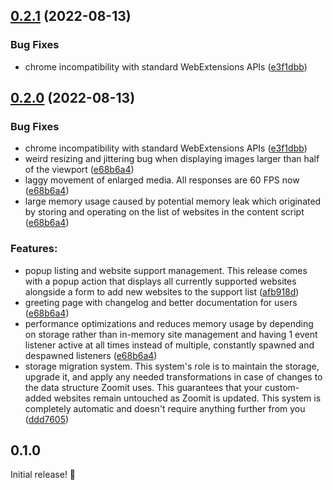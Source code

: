 ## [0.2.1](https://github.com/KL13NT/zoomit/compare/v0.2.0...v0.2.1) (2022-08-13)

### Bug Fixes

- chrome incompatibility with standard WebExtensions APIs ([e3f1dbb](https://github.com/KL13NT/zoomit/commit/e3f1dbb9a6a284eb505dc177908b51b915ec6766))

## [0.2.0](https://github.com/KL13NT/zoomit/compare/v0.1.0...v0.2.0) (2022-08-13)

### Bug Fixes

- chrome incompatibility with standard WebExtensions APIs ([e3f1dbb](https://github.com/KL13NT/zoomit/commit/e3f1dbb9a6a284eb505dc177908b51b915ec6766))
- weird resizing and jittering bug when displaying images larger
  than half of the viewport ([e68b6a4](https://github.com/KL13NT/zoomit/commit/e68b6a40b0ae723dd148ec98065cffe3c6effa06))
- laggy movement of enlarged media. All responses are 60 FPS
  now ([e68b6a4](https://github.com/KL13NT/zoomit/commit/e68b6a40b0ae723dd148ec98065cffe3c6effa06))
- large memory usage caused by potential memory leak which
  originated by storing and operating on the list of websites in the
  content script ([e68b6a4](https://github.com/KL13NT/zoomit/commit/e68b6a40b0ae723dd148ec98065cffe3c6effa06))

### Features:

- popup listing and website support management. This release comes
  with a popup action that displays all currently supported websites
  alongside a form to add new websites to the support list ([afb918d](https://github.com/KL13NT/zoomit/commit/afb918d199e6e2fc87a21d463ea05d862772391c))
- greeting page with changelog and better documentation for users ([e68b6a4](https://github.com/KL13NT/zoomit/commit/e68b6a40b0ae723dd148ec98065cffe3c6effa06))
- performance optimizations and reduces memory usage by depending on
  storage rather than in-memory site management and having 1 event
  listener active at all times instead of multiple, constantly spawned
  and despawned listeners ([e68b6a4](https://github.com/KL13NT/zoomit/commit/e68b6a40b0ae723dd148ec98065cffe3c6effa06))
- storage migration system. This system's role is to maintain the
  storage, upgrade it, and apply any needed transformations in case of
  changes to the data structure Zoomit uses. This guarantees that your
  custom-added websites remain untouched as Zoomit is updated. This
  system is completely automatic and doesn't require anything further
  from you ([ddd7605](https://github.com/KL13NT/zoomit/commit/ddd76059a8f09649fab6d770a936bf6a4236e7aa))

## 0.1.0

Initial release! 🥳
